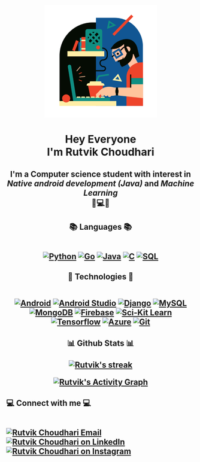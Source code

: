 <div align="center"><a href="#"><img width="auto" height="auto" src="https://github.com/Rutvik-C/Rutvik-C/blob/main/pro_ills.png"/></a></div>
<h1 align="center">Hey Everyone<br/>I'm Rutvik Choudhari</h1>
<h2 align="center">I'm a Computer science student with interest in <i>Native android development (Java)</i> and <i>Machine Learning</i><br>📱💻🤖</h2>

<h2 align="center">📚 Languages 📚<br/><br/>
  <p align="center"> 
    <a href="#"><img alt="Python" width="50px" src="https://img.icons8.com/color/144/000000/python.png"/></a> 
    <a href="#"><img alt="Go" width="50px" src="https://img.icons8.com/color/144/000000/golang.png"/></a>
    <a href="#"><img alt="Java" width="50px" src="https://img.icons8.com/color/144/000000/java-coffee-cup-logo.png"/></a>
    <a href="#"><img alt="C" width="50px" src="https://img.icons8.com/color/452/c-programming.png"/></a>
    <a href="#"><img alt="SQL" width="50px" src="https://img.icons8.com/fluency/144/000000/database.png"/></a>
</p>
</h2>

<h2 align="center">🚀 Technologies 🚀<br/><br/>
  <p align="center"> 
    <a href="#"><img alt="Android" width="50px" src="https://img.icons8.com/fluency/144/000000/android-os.png"/></a> 
    <a href="#"><img alt="Android Studio" width="50px" src="https://2.bp.blogspot.com/-tzm1twY_ENM/XlCRuI0ZkRI/AAAAAAAAOso/BmNOUANXWxwc5vwslNw3WpjrDlgs9PuwQCLcBGAsYHQ/s1600/pasted%2Bimage%2B0.png"/></a>
    <a href="#"><img alt="Django" width="50px" src="https://img.icons8.com/external-tal-revivo-shadow-tal-revivo/96/000000/external-django-a-high-level-python-web-framework-that-encourages-rapid-development-logo-shadow-tal-revivo.png"/></a>
    <a href="#"><img alt="MySQL" width="50px" src="https://pngimg.com/uploads/mysql/mysql_PNG23.png"/></a>
    <a href="#"><img alt="MongoDB" width="50px" src="https://img.icons8.com/color/96/000000/mongodb.png"/></a>
    <a href="#"><img alt="Firebase" width="50px" src="https://img.icons8.com/color/144/firebase.png"/></a>
    <a href="#"><img alt="Sci-Kit Learn" align="top" width="50px" src="https://upload.wikimedia.org/wikipedia/commons/thumb/0/05/Scikit_learn_logo_small.svg/1280px-Scikit_learn_logo_small.svg.png"/></a>
    <a href="#"><img alt="Tensorflow" width="50px" src="https://img.icons8.com/color/144/000000/tensorflow.png"/></a>
    <a href="#"><img alt="Azure" width="50px" src="https://img.icons8.com/color/144/000000/azure-1.png"/></a>
    <a href="#"><img alt="Git" width="50px" src="https://img.icons8.com/color/144/000000/git.png"/></a>
</p>
</h2>

<h2 align="center">📊 Github Stats 📊<br><br>
    <a href="#">
        <img title="🔥 Get streak stats for your profile at git.io/streak-stats" alt="Rutvik's streak" src="https://github-readme-streak-stats.herokuapp.com/?user=Rutvik-C&theme=black-ice&hide_border=true&stroke=0000&background=060A0CD0"/>
    </a>
  
  <a href="#"><img alt="Rutvik's Activity Graph" src="https://activity-graph.herokuapp.com/graph?username=Rutvik-C&bg_color=0D1117&color=5BCDEC&line=5BCDEC&point=FFFFFF&hide_border=true" /></a>
  
</h2>    

<h2 align="left">💻 Connect with me 💻<br/><br/>
  <p align="left">
    <a href = "mailto: rutvikchoudhari97@gmail.com"><img alt="Rutvik Choudhari Email" width="50px" src="https://img.icons8.com/fluency/144/000000/email-open.png"/></a>
    <a href = "https://www.linkedin.com/in/rutvik-choudhari/"><img alt="Rutvik Choudhari on LinkedIn" width="50px" src="https://img.icons8.com/fluent/144/000000/linkedin.png"/></a>
    <a href = "https://www.instagram.com/rutvik_c14/"><img alt="Rutvik Choudhari on Instagram" width="50px" src="https://img.icons8.com/fluent/144/000000/instagram-new.png"/></a>
  </p>
</h2>
